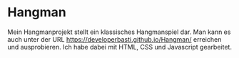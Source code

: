 # Hangman
Mein Hangmanprojekt stellt ein klassisches Hangmanspiel dar. Man kann es auch unter der URL https://developerbasti.github.io/Hangman/ erreichen und ausprobieren.
Ich habe dabei mit HTML, CSS und Javascript gearbeitet.
